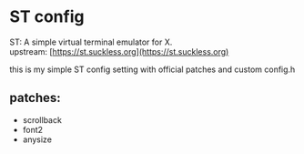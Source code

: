 
# ST config

ST: A simple virtual terminal emulator for X.  
upstream: [https://st.suckless.org](https://st.suckless.org)

this is my simple ST config setting with official patches and custom config.h

## patches:  
- scrollback
- font2
- anysize
